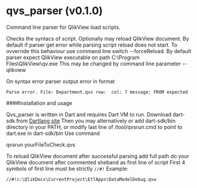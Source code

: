 qvs_parser (v0.1.0)
================

Command line parser for QlikView load scripts.

Checks the syntacs of script. Optionally may reload QlikView document. 
By default if parser get error while parsing script reload does not start. 
To ovverride this behaviour use command line switch --forceReload.
By default parser expect QlikView executable on path C:\Program Files\QlikView\qv.exe
This may be changed by command line parameter --qlikview 

On syntax error parser output error in format

    Parse error. File: Department.qvs row:  col: 7 message: FROM expected 


####Installation and usage

Qvs_parser is written in Dart and requires Dart VM to run. Download dart-sdk from [Dartlang site](http://www.dartlang.org/tools/sdk/)
Then you may alternatively or add dart-sdk/bin directory in your PATH, or modify last line of /tool/qvsrun.cmd to point to dart.exe in dart-sdk/bin
Use command 

   qvsrun yourFileToCheck.qvs 

To reload QlikView document after successful parsing add full path do your QlikView document after commented sheband as first line of script
First 4 symbols of first line must be strictly `//#!` 
Example:

    //#!c:\QlikDocs\CurrentProject\EtlApps\DataModelDebug.qvw
 